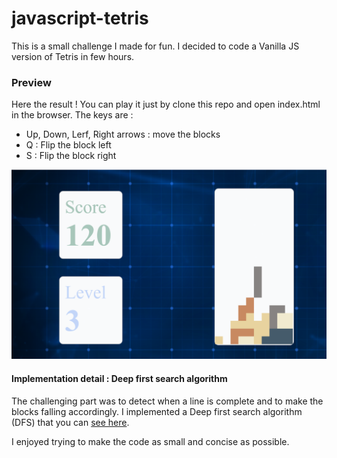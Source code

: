 # javascript-tetris

This is a small challenge I made for fun. I decided to code a Vanilla JS version of Tetris in few hours. 

### Preview

Here the result ! You can play it just by clone this repo and open index.html in the browser. The keys are :

- Up, Down, Lerf, Right arrows : move the blocks
- Q : Flip the block left
- S : Flip the block right

![Tetris preview](https://raw.githubusercontent.com/tomahim/javascript-tetris/master/app/resources/tetris-screenshot.png)

#### Implementation detail : Deep first search algorithm

The challenging part was to detect when a line is complete and to make the blocks falling accordingly. I implemented a Deep first search algorithm (DFS) that you can [see here](https://github.com/tomahim/javascript-tetris/blob/master/app/modules/board/board.dfs.js).

I enjoyed trying to make the code as small and concise as possible.